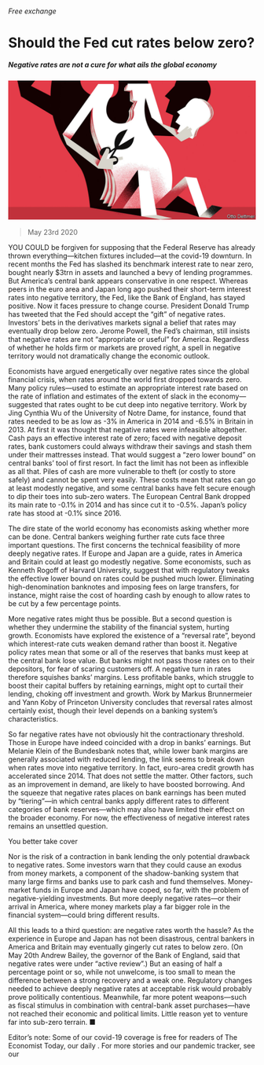 ###### Free exchange

# Should the Fed cut rates below zero? 

##### Negative rates are not a cure for what ails the global economy 

![image](images/20200523_FND000_0.jpg) 

> May 23rd 2020 

YOU COULD be forgiven for supposing that the Federal Reserve has already thrown everything—kitchen fixtures included—at the covid-19 downturn. In recent months the Fed has slashed its benchmark interest rate to near zero, bought nearly $3trn in assets and launched a bevy of lending programmes. But America’s central bank appears conservative in one respect. Whereas peers in the euro area and Japan long ago pushed their short-term interest rates into negative territory, the Fed, like the Bank of England, has stayed positive. Now it faces pressure to change course. President Donald Trump has tweeted that the Fed should accept the “gift” of negative rates. Investors’ bets in the derivatives markets signal a belief that rates may eventually drop below zero. Jerome Powell, the Fed’s chairman, still insists that negative rates are not “appropriate or useful” for America. Regardless of whether he holds firm or markets are proved right, a spell in negative territory would not dramatically change the economic outlook.

Economists have argued energetically over negative rates since the global financial crisis, when rates around the world first dropped towards zero. Many policy rules—used to estimate an appropriate interest rate based on the rate of inflation and estimates of the extent of slack in the economy—suggested that rates ought to be cut deep into negative territory. Work by Jing Cynthia Wu of the University of Notre Dame, for instance, found that rates needed to be as low as -3% in America in 2014 and -6.5% in Britain in 2013. At first it was thought that negative rates were infeasible altogether. Cash pays an effective interest rate of zero; faced with negative deposit rates, bank customers could always withdraw their savings and stash them under their mattresses instead. That would suggest a “zero lower bound” on central banks’ tool of first resort. In fact the limit has not been as inflexible as all that. Piles of cash are more vulnerable to theft (or costly to store safely) and cannot be spent very easily. These costs mean that rates can go at least modestly negative, and some central banks have felt secure enough to dip their toes into sub-zero waters. The European Central Bank dropped its main rate to -0.1% in 2014 and has since cut it to -0.5%. Japan’s policy rate has stood at -0.1% since 2016.


The dire state of the world economy has economists asking whether more can be done. Central bankers weighing further rate cuts face three important questions. The first concerns the technical feasibility of more deeply negative rates. If Europe and Japan are a guide, rates in America and Britain could at least go modestly negative. Some economists, such as Kenneth Rogoff of Harvard University, suggest that with regulatory tweaks the effective lower bound on rates could be pushed much lower. Eliminating high-denomination banknotes and imposing fees on large transfers, for instance, might raise the cost of hoarding cash by enough to allow rates to be cut by a few percentage points.

More negative rates might thus be possible. But a second question is whether they undermine the stability of the financial system, hurting growth. Economists have explored the existence of a “reversal rate”, beyond which interest-rate cuts weaken demand rather than boost it. Negative policy rates mean that some or all of the reserves that banks must keep at the central bank lose value. But banks might not pass those rates on to their depositors, for fear of scaring customers off. A negative turn in rates therefore squishes banks’ margins. Less profitable banks, which struggle to boost their capital buffers by retaining earnings, might opt to curtail their lending, choking off investment and growth. Work by Markus Brunnermeier and Yann Koby of Princeton University concludes that reversal rates almost certainly exist, though their level depends on a banking system’s characteristics.

So far negative rates have not obviously hit the contractionary threshold. Those in Europe have indeed coincided with a drop in banks’ earnings. But Melanie Klein of the Bundesbank notes that, while lower bank margins are generally associated with reduced lending, the link seems to break down when rates move into negative territory. In fact, euro-area credit growth has accelerated since 2014. That does not settle the matter. Other factors, such as an improvement in demand, are likely to have boosted borrowing. And the squeeze that negative rates places on bank earnings has been muted by “tiering”—in which central banks apply different rates to different categories of bank reserves—which may also have limited their effect on the broader economy. For now, the effectiveness of negative interest rates remains an unsettled question.

You better take cover

Nor is the risk of a contraction in bank lending the only potential drawback to negative rates. Some investors warn that they could cause an exodus from money markets, a component of the shadow-banking system that many large firms and banks use to park cash and fund themselves. Money-market funds in Europe and Japan have coped, so far, with the problem of negative-yielding investments. But more deeply negative rates—or their arrival in America, where money markets play a far bigger role in the financial system—could bring different results.

All this leads to a third question: are negative rates worth the hassle? As the experience in Europe and Japan has not been disastrous, central bankers in America and Britain may eventually gingerly cut rates to below zero. (On May 20th Andrew Bailey, the governor of the Bank of England, said that negative rates were under “active review”.) But an easing of half a percentage point or so, while not unwelcome, is too small to mean the difference between a strong recovery and a weak one. Regulatory changes needed to achieve deeply negative rates at acceptable risk would probably prove politically contentious. Meanwhile, far more potent weapons—such as fiscal stimulus in combination with central-bank asset purchases—have not reached their economic and political limits. Little reason yet to venture far into sub-zero terrain. ■

Editor’s note: Some of our covid-19 coverage is free for readers of The Economist Today, our daily . For more stories and our pandemic tracker, see our 

